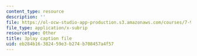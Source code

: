 ```yaml
---
content_type: resource
description: ''
file: https://ol-ocw-studio-app-production.s3.amazonaws.com/courses/7-91j-foundations-of-computational-and-systems-biology-spring-2014/eb284b16382459e3b274b708457a4f57_6Udqou3vmng.vtt
file_type: application/x-subrip
resourcetype: Other
title: 3play caption file
uid: eb284b16-3824-59e3-b274-b708457a4f57
---
```


